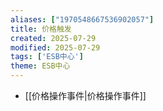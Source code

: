 ```yaml
---
aliases: ["1970548667536902057"]
title: 价格触发
created: 2025-07-29
modified: 2025-07-29
tags: ['ESB中心']
theme: ESB中心
---
```


- [[价格操作事件|价格操作事件]]